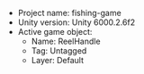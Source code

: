 <!-- UNITY CODE ASSIST INSTRUCTIONS START -->
- Project name: fishing-game
- Unity version: Unity 6000.2.6f2
- Active game object:
  - Name: ReelHandle
  - Tag: Untagged
  - Layer: Default
<!-- UNITY CODE ASSIST INSTRUCTIONS END -->